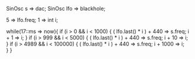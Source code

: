 SinOsc s => dac;
SinOsc lfo => blackhole;

5 => lfo.freq;
1 => int i;

while(17::ms => now){
    if (i  > 0 && i < 1000)
        {
        ( lfo.last() * i ) + 440 => s.freq;
        i + 1 => i; 
    }
    if (i > 999 && i < 5000)
        { 
        ( lfo.last() * i ) + 440 => s.freq;
        i + 10 => i;   
    }
    if (i > 4989 && i < 100000) {
        ( lfo.last() * i ) + 440 => s.freq;
        i + 1000 => i;   
    }
}
   
